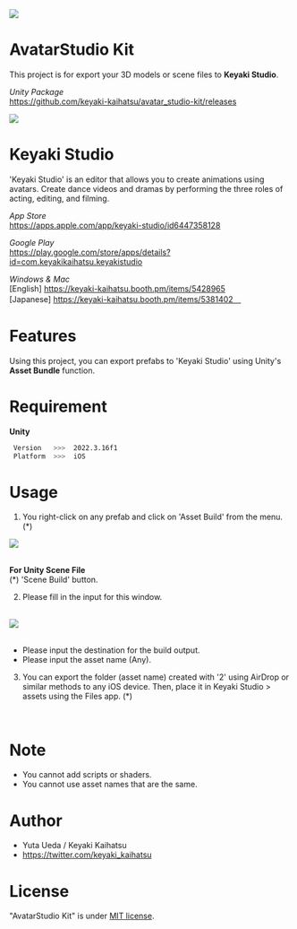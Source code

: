 <img src="https://avatar-studio.s3.ap-northeast-1.amazonaws.com/avatar_studio-kit/readme/title.png">
<br>

# AvatarStudio Kit

This project is for export your 3D models or scene files to **Keyaki Studio**.

*Unity Package*
<br>
https://github.com/keyaki-kaihatsu/avatar_studio-kit/releases

<img src="https://img.shields.io/badge/-Unity-000000.svg?logo=unity&style=plastic">

# Keyaki Studio

'Keyaki Studio' is an editor that allows you to create animations using avatars.
Create dance videos and dramas by performing the three roles of acting, editing, and filming.
<br>

*App Store*
<br>
https://apps.apple.com/app/keyaki-studio/id6447358128

*Google Play*
<br>
https://play.google.com/store/apps/details?id=com.keyakikaihatsu.keyakistudio

*Windows & Mac*
<br>
[English]
https://keyaki-kaihatsu.booth.pm/items/5428965
<br>
[Japanese]
https://keyaki-kaihatsu.booth.pm/items/5381402　

# Features

Using this project, you can export prefabs to 'Keyaki Studio' using Unity's **Asset Bundle** function.

# Requirement

**Unity**
```bash
 Version   >>>  2022.3.16f1
 Platform  >>>  iOS
```

# Usage

1. You right-click on any prefab and click on 'Asset Build' from the menu. (*)

<img src="https://avatar-studio.s3.ap-northeast-1.amazonaws.com/avatar_studio-kit/readme/feature-01.png">
<br>
<br>

**For Unity Scene File**  
(*) 'Scene Build' button.

2. Please fill in the input for this window.
<br>

<img src="https://avatar-studio.s3.ap-northeast-1.amazonaws.com/avatar_studio-kit/readme/feature-03.png">
<br>
<br>

* Please input the destination for the build output.
* Please input the asset name (Any).

3. You can export the folder (asset name) created with '2' using AirDrop or similar methods to any iOS device. Then, place it in Keyaki Studio > assets using the Files app. (*)
<br>

# Note

* You cannot add scripts or shaders.
* You cannot use asset names that are the same.

# Author

* Yuta Ueda / Keyaki Kaihatsu
* https://twitter.com/keyaki_kaihatsu

# License

"AvatarStudio Kit" is under [MIT license](https://en.wikipedia.org/wiki/MIT_License).
